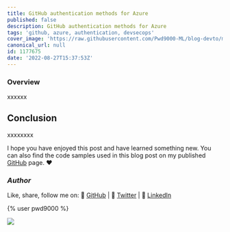 ```yaml
---
title: GitHub authentication methods for Azure
published: false
description: GitHub authentication methods for Azure
tags: 'github, azure, authentication, devsecops'
cover_image: 'https://raw.githubusercontent.com/Pwd9000-ML/blog-devto/main/posts/2022/GitHub-Auth-Methods-Azure/assets/main.png'
canonical_url: null
id: 1177675
date: '2022-08-27T15:37:53Z'
---
```


### Overview

xxxxxx

## Conclusion

xxxxxxxx

I hope you have enjoyed this post and have learned something new. You can also find the code samples used in this blog post on my published [GitHub](https://github.com/Pwd9000-ML/blog-devto/tree/main/posts/2022/GitHub-Auth-Methods-Azure/code) page. :heart:

### _Author_

Like, share, follow me on: :octopus: [GitHub](https://github.com/Pwd9000-ML) | :penguin: [Twitter](https://twitter.com/pwd9000) | :space_invader: [LinkedIn](https://www.linkedin.com/in/marcel-l-61b0a96b/)

{% user pwd9000 %}

<a href="https://www.buymeacoffee.com/pwd9000"><img src="https://img.buymeacoffee.com/button-api/?text=Buy me a coffee&emoji=&slug=pwd9000&button_colour=FFDD00&font_colour=000000&font_family=Cookie&outline_colour=000000&coffee_colour=ffffff"></a>
